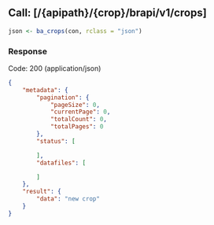 

## Call: [/{apipath}/{crop}/brapi/v1/crops]

```r
json <- ba_crops(con, rclass = "json")
```

### Response

Code: 200 (application/json)

```json
{
    "metadata": {
        "pagination": {
            "pageSize": 0,
            "currentPage": 0,
            "totalCount": 0,
            "totalPages": 0
        },
        "status": [

        ],
        "datafiles": [

        ]
    },
    "result": {
        "data": "new crop"
    }
}

```
